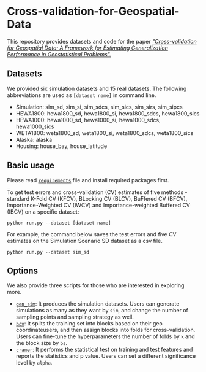 # Cross-validation-for-Geospatial-Data
This repository provides datasets and code for the paper _["Cross-validation for Geospatial Data: A Framework for Estimating Generalization Performance in Geostatistical Problems".](https://openreview.net/forum?id=VgJhYu7FmQ)_

## Datasets
We provided six simulation datasets and 15 real datasets.
The following abbreviations are used as `[dataset name]` in command line.
* Simulation: sim_sd, sim_si, sim_sdcs, sim_sics, sim_sirs, sim_sipcs
* HEWA1800: hewa1800_sd, hewa1800_si, hewa1800_sdcs, hewa1800_sics
* HEWA1000: hewa1000_sd, hewa1000_si, hewa1000_sdcs, hewa1000_sics
* WETA1800: weta1800_sd, weta1800_si, weta1800_sdcs, weta1800_sics
* Alaska: alaska
* Housing: house_bay, house_latitude

## Basic usage
Please read [`requirements`](./requirements.txt) file and install required packages first.

To get test errors and cross-validation (CV) estimates of five methods - standard K-Fold CV (KFCV), BLocking CV (BLCV), BuFfered CV (BFCV), Importance-Weighted CV (IWCV) and Importance-weighted Buffered CV (IBCV) on a specific dataset:
```
python run.py --dataset [dataset name]
```
For example, the command below saves the test errors and five CV estimates on the Simulation Scenario SD dataset as a csv file.
```
python run.py --dataset sim_sd
```

## Options
We also provide three scripts for those who are interested in exploring more.
* [`gen_sim`](./gen_sim.jl): It produces the simulation datasets. Users can generate simulations as many as they want by `sim`, and change the number of sampling points and sampling strategy as well.
* [`bcv`](./bcv.r): It splits the training set into blocks based on their geo coordinateusers, and then assign blocks into folds for cross-validation. Users can fine-tune the hyperparameters the number of folds by `k` and the block size by `bs`.
* [`cramer`](./cramer.r): It performs the statistical test on training and test features and reports the statistics and p value. Users can set a different significance level by `alpha`.